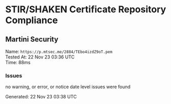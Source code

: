 # STIR/SHAKEN Certificate Repository Compliance

## Martini Security

Name: `https://p.mtsec.me/2884/TEbo4izdZ9oT.pem`\
Tested At: 22 Nov 23 03:36 UTC\
Time: 88ms

### Issues

no warning, or error, or notice date level issues were found

Generated: 22 Nov 23 03:38 UTC